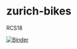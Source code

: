 # zurich-bikes
RCS18

[![Binder](https://mybinder.org/badge.svg)](https://mybinder.org/v2/gh/mskoenz/zurich-bikes/fast?urlpath=lab)
